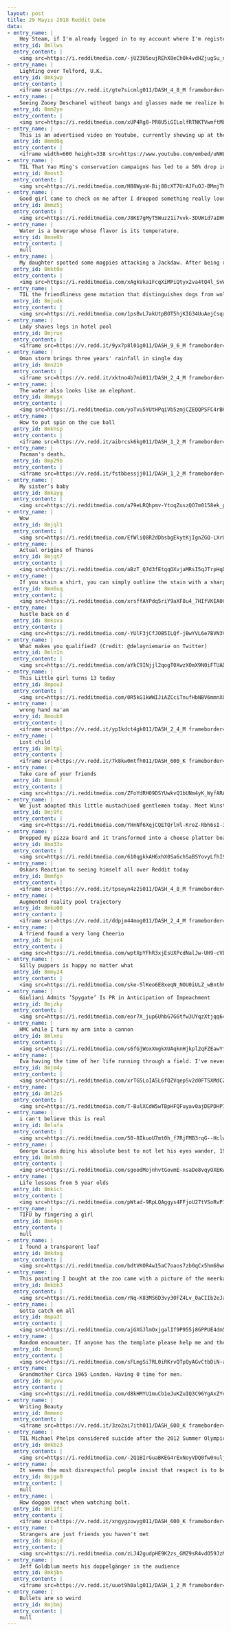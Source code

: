 ```yaml
---
layout: post
title: 29 Mayıs 2018 Reddit Debe
data:
- entry_name: |
    Hey Steam, if I'm already logged in to my account where I'm registered as being over 18 years old can you please spare me this step?
  entry_id: 8mllws
  entry_content: |
    <img src=https://i.redditmedia.com/-jU23U5oujREhX8eChOk4vdHZjugSu_nPxLZNnjNVUU.png?s=cf5e8f2fec1dc2adf71a912aa958b113 frameborder=0>
- entry_name: |
    Lighting over Telford, U.K.
  entry_id: 8mkjwp
  entry_content: |
    <iframe src=https://v.redd.it/gte7sicmlg011/DASH_4_8_M frameborder=0></iframe>
- entry_name: |
    Seeing Zooey Deschanel without bangs and glasses made me realize how nobody knew Clark Kent was Superman
  entry_id: 8mm2ye
  entry_content: |
    <img src=https://i.redditmedia.com/xUP4Rg8-PR8U5iGILolfRTNKTVwmftMbYymorya38zM.jpg?s=863062bff6c0a235eb59ad62ca5c49c8 frameborder=0>
- entry_name: |
    This is an advertised video on Youtube, currently showing up at the top of the front page for me, that's promising kids they can play Fortnite on their phones if they just install a few other apps to unlock it. Why is a video designed to scam children allowed to be advertised, YouTube?
  entry_id: 8mmd0q
  entry_content: |
    <iframe width=600 height=338 src=https://www.youtube.com/embed/uNHLUStSVWQ?feature=oembed&enablejsapi=1 frameborder=0 allow=autoplay; encrypted-media allowfullscreen></iframe>
- entry_name: |
    TIL That Yao Ming's conservation campaigns has led to a 50% drop in shark fin soup consumption in China. He is now working on poaching as well.
  entry_id: 8most3
  entry_content: |
    <img src=https://i.redditmedia.com/H88WyxW-Bij88cXT7UrAJFuOJ-BMmjTKCHPICY0EUT4.jpg?s=c4b90e6d13d072eb1dd2487b9623e3f1 frameborder=0>
- entry_name: |
    Good girl came to check on me after I dropped something really loudly in the middle of the night...and brought me gift just in case
  entry_id: 8mmz5j
  entry_content: |
    <img src=https://i.redditmedia.com/J8KE7gMyT5Wuz21i7vvk-3DUW1d7aIH6FhGZw6Don70.jpg?s=ef1996459cc47ba6580385fbb2c8204e frameborder=0>
- entry_name: |
    Water is a beverage whose flavor is its temperature.
  entry_id: 8mne0b
  entry_content: |
    null
- entry_name: |
    My daughter spotted some magpies attacking a Jackdaw. After being rescued it decided to hang out with us for a while.
  entry_id: 8mkt0e
  entry_content: |
    <img src=https://i.redditmedia.com/xAgkVka1FcqXiMPiQtyx2va4tQ4l_SvWA3XFw1mWVOU.jpg?s=0667b6fd19ef65de24dd0e1c3a643bd7 frameborder=0>
- entry_name: |
    TIL the friendliness gene mutation that distinguishes dogs from wolves causes Williams syndrome in humans, which causes hypersociality and reduced intelligence
  entry_id: 8mjudk
  entry_content: |
    <img src=https://i.redditmedia.com/1psBvL7akUtpBOT5hjKIG34UuAejCsqxpwQMclvKQT4.jpg?s=57337848867d54a5b5dde13b55214654 frameborder=0>
- entry_name: |
    Lady shaves legs in hotel pool
  entry_id: 8mjrue
  entry_content: |
    <iframe src=https://v.redd.it/9yx7p8l01g011/DASH_9_6_M frameborder=0></iframe>
- entry_name: |
    Oman storm brings three years' rainfall in single day
  entry_id: 8mn216
  entry_content: |
    <iframe src=https://v.redd.it/xktno4b7mi011/DASH_2_4_M frameborder=0></iframe>
- entry_name: |
    The water also looks like an elephant.
  entry_id: 8mmygx
  entry_content: |
    <img src=https://i.redditmedia.com/yoTvu5YUtHPqiVb5zmjCZEQQPSFC4rBKFc9k7wcMlGQ.jpg?s=210e49df5f87a0408fc39010f876bd1f frameborder=0>
- entry_name: |
    How to put spin on the cue ball
  entry_id: 8mkhsp
  entry_content: |
    <iframe src=https://v.redd.it/aibrcsk6kg011/DASH_1_2_M frameborder=0></iframe>
- entry_name: |
    Pacman's death.
  entry_id: 8mp29b
  entry_content: |
    <iframe src=https://v.redd.it/fstbbessjj011/DASH_1_2_M frameborder=0></iframe>
- entry_name: |
    My sister’s baby
  entry_id: 8mkayg
  entry_content: |
    <img src=https://i.redditmedia.com/a79eLRQhpmv-YtoqZuszQO7m0158ek_pngnkaoCetYs.jpg?s=280fc7315242cd837c6b07cae3abe2dd frameborder=0>
- entry_name: |
    Wow
  entry_id: 8mjql1
  entry_content: |
    <img src=https://i.redditmedia.com/EfWliQ8R2dDbsbgEkytKjIgnZGQ-LXrUP0dQMqHQS2M.jpg?s=38389f4731785800c4c3a79ccbef09e2 frameborder=0>
- entry_name: |
    Actual origins of Thanos
  entry_id: 8mjqt7
  entry_content: |
    <img src=https://i.redditmedia.com/aBzT_Q7d3fEtqqOXvjaMRsI5qJTrpHqD9EthkGzEwM8.png?s=a7f3e442b83b4658b99e2e5984c84a9a frameborder=0>
- entry_name: |
    If you stain a shirt, you can simply outline the stain with a sharpie and give it a name. This will make it seam like you visit islands.
  entry_id: 8mn6uq
  entry_content: |
    <img src=https://i.redditmedia.com/xrsffAYPdq5riY9aXF8u4_7HIfVKEA0CUIG2NPADI4o.jpg?s=bab0b8e38ce90194303cd3e598422d2c frameborder=0>
- entry_name: |
    hustle back on d
  entry_id: 8mksva
  entry_content: |
    <img src=https://i.redditmedia.com/-YUlF3jCfJOB5ILQf-jBwYVL6e7BVN3VSD7B7-QrmYA.png?s=05b17425d8e961cbe2944dd23632a5bd frameborder=0>
- entry_name: |
    What makes you qualified? (Credit: @delayniemarie on Twitter)
  entry_id: 8mln1n
  entry_content: |
    <img src=https://i.redditmedia.com/aYkC9INjjl2qogT0XwzXOmX9N0iFTUADVhe4vxdtD9o.jpg?s=f451ad950f349dd2ecfec86d3887b221 frameborder=0>
- entry_name: |
    This Little girl turns 13 today
  entry_id: 8mpou3
  entry_content: |
    <img src=https://i.redditmedia.com/0R5kG1kWWIJiAZCciTnufHbNBV6mmnX8EJJePs5uPMU.jpg?s=b9d9271dfedad4e0d07e6bd7f9f6107d frameborder=0>
- entry_name: |
    wrong hand ma'am
  entry_id: 8moub8
  entry_content: |
    <iframe src=https://v.redd.it/yp1kdct4gk011/DASH_2_4_M frameborder=0></iframe>
- entry_name: |
    Lost child
  entry_id: 8mltpl
  entry_content: |
    <iframe src=https://v.redd.it/7k8kw0mtfh011/DASH_600_K frameborder=0></iframe>
- entry_name: |
    Take care of your friends
  entry_id: 8mmokf
  entry_content: |
    <img src=https://i.redditmedia.com/ZFoYdRH09DSYUwkvQ1bUNm4yK_WyfARA_paLuwQHI8M.jpg?s=a456c371814386f256c990148b14378b frameborder=0>
- entry_name: |
    We just adopted this little mustachioed gentlemen today. Meet Winston!
  entry_id: 8mj9fc
  entry_content: |
    <img src=https://i.redditmedia.com/YHnNf6XqjCQETQrlHl-KreZ-Rbh6sI-3aOpJEBVX3BI.jpg?s=c0458e2026111b84e67c1413d77628d8 frameborder=0>
- entry_name: |
    Dropped my pizza board and it transformed into a cheese platter board
  entry_id: 8mo33o
  entry_content: |
    <img src=https://i.redditmedia.com/610qgkkAH6xhX0Sa6chSaBSYovyLfhI9u78egkrYUWE.jpg?s=28664ac52454f293109e6c4e580da5e1 frameborder=0>
- entry_name: |
    Oskars Reaction to seeing himself all over Reddit today
  entry_id: 8mmfgn
  entry_content: |
    <iframe src=https://v.redd.it/tpseyn4z2i011/DASH_4_8_M frameborder=0></iframe>
- entry_name: |
    Augmented reality pool trajectory
  entry_id: 8mko00
  entry_content: |
    <iframe src=https://v.redd.it/ddpjm44mog011/DASH_2_4_M frameborder=0></iframe>
- entry_name: |
    A friend found a very long Cheerio
  entry_id: 8mjsv4
  entry_content: |
    <img src=https://i.redditmedia.com/wptXpYFhR3xjEsUXPcdNalJw-UH9-cVED5dl_W8d8FY.jpg?s=d1109277553869af1dd94adb4fb47288 frameborder=0>
- entry_name: |
    Silly puppers is happy no matter what
  entry_id: 8mmy24
  entry_content: |
    <img src=https://i.redditmedia.com/ske-5lKeo6E8xeqN_NOU0iULZ_wBnthHoqqg1vEwMZY.jpg?s=73b4eb39a4b2ba7ba590c21a1dec3286 frameborder=0>
- entry_name: |
    Giuliani Admits ‘Spygate’ Is PR in Anticipation of Impeachment
  entry_id: 8mjzky
  entry_content: |
    <img src=https://i.redditmedia.com/eor7X_jup6UhbG7G6tfw3UYqzXtjqq64lMT-XFglr58.jpg?s=563fed7b2dba10ec91b112297305e809 frameborder=0>
- entry_name: |
    HMC while I turn my arm into a cannon
  entry_id: 8mlxnu
  entry_content: |
    <img src=https://i.redditmedia.com/s6fGjWoxXmgkXUAqknHjkpl2qFZEawYfLobpSbzurfE.gif?fm=jpg&s=30307b7e15f9a553c8acb79cbbd7d3ca frameborder=0>
- entry_name: |
    Eva having the time of her life running through a field. I've never seen her so happy!
  entry_id: 8mjm4y
  entry_content: |
    <img src=https://i.redditmedia.com/xrTG5LoIA5L6fQZVqepSv2d0FTSXMdCZCd1PdTIUMYQ.jpg?s=944c6de3eb3d763581db4c3df7513998 frameborder=0>
- entry_name: |
  entry_id: 8ml2z5
  entry_content: |
    <img src=https://i.redditmedia.com/T-BulXCdW5wTBpHFQFuyav0ajDEPDHP7YWcuDCjTYpA.jpg?s=84bd0a4a4f5699d6534b1fe585146f76 frameborder=0>
- entry_name: |
    i can't believe this is real
  entry_id: 8mlafa
  entry_content: |
    <img src=https://i.redditmedia.com/50-8IkuoU7mt0h_f7RjFMB3rqG--HclwBHTqjoMkWIM.png?s=1602d64cf5cf34bb7e1441ed8f385d37 frameborder=0>
- entry_name: |
    George Lucas doing his absolute best to not let his eyes wander, 1982
  entry_id: 8mlmhn
  entry_content: |
    <img src=https://i.redditmedia.com/sgoodMojnhvtGovmE-nsaDe8vqyOXEKwib4Xt682CmI.jpg?s=a4c54f41f6e8bf63de1463d445d07746 frameborder=0>
- entry_name: |
    Life lessons from 5 year olds
  entry_id: 8mkict
  entry_content: |
    <img src=https://i.redditmedia.com/pWtad-9RpLQAggys4FFjoU27tVSoRvP14V6j7z7tOyg.jpg?s=eaacfc4a861a93da8108c63443784f28 frameborder=0>
- entry_name: |
    TIFU by fingering a girl
  entry_id: 8mm4gn
  entry_content: |
    null
- entry_name: |
    I found a transparent leaf
  entry_id: 8mk4xg
  entry_content: |
    <img src=https://i.redditmedia.com/bdtVKOR4w15aC7oaos7zb0qCx5hm68wAa57VItp8ikQ.jpg?s=a5d4761098d9f90a692fee4cf22d8db1 frameborder=0>
- entry_name: |
    This painting I bought at the zoo came with a picture of the meerkat family who painted it.
  entry_id: 8mkbk3
  entry_content: |
    <img src=https://i.redditmedia.com/rNq-K83MS6D3vy30FZ4Lv_0aCIIb2eJaBh998RkOy8U.jpg?s=fe7929830ce191d4851890ed63f77905 frameborder=0>
- entry_name: |
    Gotta catch em all
  entry_id: 8mpa3t
  entry_content: |
    <img src=https://i.redditmedia.com/ajGXGJlmOxjgalIf9P955j8GPPUE4dm5JFJ4d1rU4wE.jpg?s=fffa9864c2507d0427394bdc59ffa0c8 frameborder=0>
- entry_name: |
    Random encounter. If anyone has the template please help me and the rest in buying it. Thank you.
  entry_id: 8momq8
  entry_content: |
    <img src=https://i.redditmedia.com/sFLmgSi7RL0iRKrvQTpQyAGvCtbDiN-aq545dkxrjOs.jpg?s=66427bde23b3a1d44bf5029ae7cf2cb4 frameborder=0>
- entry_name: |
    Grandmother Circa 1965 London. Having 0 time for men.
  entry_id: 8mjyvw
  entry_content: |
    <img src=https://i.redditmedia.com/d8kHMYU1muCb1eJuKZuIQ3C96YgAxZYcXNtWUCEr8qk.jpg?s=cc5d8548cbbcd444b96fdc69698dcfc1 frameborder=0>
- entry_name: |
    Writing Beauty
  entry_id: 8mmeno
  entry_content: |
    <iframe src=https://v.redd.it/3zo2ai7ith011/DASH_600_K frameborder=0></iframe>
- entry_name: |
    TIL Michael Phelps considered suicide after the 2012 Summer Olympics. He started the Michael Phelps Foundation to help other people with mental illness.
  entry_id: 8mkbz3
  entry_content: |
    <img src=https://i.redditmedia.com/-2Q1BIrGuaBKEG4rExNoyVDQ0fw0nuljGOMxv7qGwKc.jpg?s=84506eab399ee81be8bf1657c8513c6e frameborder=0>
- entry_name: |
    It seems the most disrespectful people insist that respect is to be earned, yet demand it from others unconditionally.
  entry_id: 8mjgu0
  entry_content: |
    null
- entry_name: |
    How doggos react when watching bolt.
  entry_id: 8ml1ft
  entry_content: |
    <iframe src=https://v.redd.it/xngygzowyg011/DASH_600_K frameborder=0></iframe>
- entry_name: |
    Strangers are just friends you haven't met
  entry_id: 8mkajd
  entry_content: |
    <img src=https://i.redditmedia.com/zLJ42gudpHE9K2zs_GMZ9sR4vdO59JzMchr7R_UkNVU.png?s=fdd894c1d4e01c4c9fbed4c16fe96eda frameborder=0>
- entry_name: |
    Jeff Goldblum meets his doppelgänger in the audience
  entry_id: 8mkjbn
  entry_content: |
    <iframe src=https://v.redd.it/uuot9h0alg011/DASH_1_2_M frameborder=0></iframe>
- entry_name: |
    Bullets are so weird
  entry_id: 8mjbmj
  entry_content: |
    null
---
```

